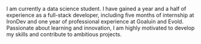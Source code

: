 I am currently a data science student. I have gained a year and a half of experience as a full-stack developer, including five months of internship at IronDev and one year of professional experience at Goaluin and Evold. Passionate about learning and innovation, I am highly motivated to develop my skills and contribute to ambitious projects.
